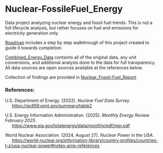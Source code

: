 # Nuclear-FossileFuel_Energy
Data project analyzing nuclear energy and fossil fuel trends. This is not a full lifecycle analysis, but rather focuses on fuel and emissions for electricity generation only.

[Roadmap](Roadmap.md) includes a step by step walkthrough of this project created to guide it towards completion.

[Combined_Energy_Data](Combined_Energy_Data.xlsx) containts all of the original data, any unit conversions, and additional analysis done to the data for full transparency. All data sources are open sources available at the references below.

Collection of findings are provided in [Nuclear_Fossil-Fuel_Report](Nuclear_Fossil-Fuel_Report.pdf)

### **References:**

U.S. Department of Energy. (2022). *Nuclear Fuel Data Survey*.\
&ensp; &ensp; https://gc859.pnnl.gov/summary/table2
  
U.S. Energy Information Administration. (2025). *Monthly Energy Review February 2025*.\
&ensp; &ensp; https://www.eia.gov/totalenergy/data/monthly/pdf/mer.pdf
  
World Nuclear Association. (2024, August 27). *Nuclear Power in the USA*.\
&ensp; &ensp; https://world-nuclear.org/information-library/country-profiles/countries-t-z/usa-nuclear-power#notes-amp-references
